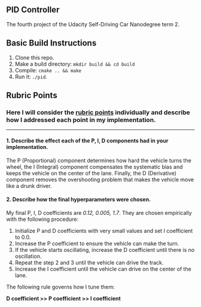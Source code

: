 ## PID Controller
The fourth project of the Udacity Self-Driving Car Nanodegree term 2.

## Basic Build Instructions

1. Clone this repo.
2. Make a build directory: `mkdir build && cd build`
3. Compile: `cmake .. && make`
4. Run it: `./pid`. 

## Rubric Points
### Here I will consider the [rubric points](https://review.udacity.com/#!/rubrics/824/view) individually and describe how I addressed each point in my implementation.  

---

#### 1. Describe the effect each of the P, I, D components had in your implementation.

The P (Proportional) component determines how hard the vehicle turns the wheel, the I (Integral) component compensates the systematic bias and keeps the vehicle on the center of the lane. Finally, the D (Derivative) component removes the overshooting problem that makes the vehicle move like a drunk driver. 

#### 2. Describe how the final hyperparameters were chosen.

My final P, I, D coefficients are *0.12, 0.005, 1.7*. They are chosen empirically with the following procedure:

1. Initialize P and D coefficients with very small values and set I coefficient to 0.0.
2. Increase the P coefficient to ensure the vehicle can make the turn.
3. If the vehicle starts oscillating, increase the D coefficient until there is no oscillation.
4. Repeat the step 2 and 3 until the vehicle can drive the track.
5. Increase the I coefficient until the vehicle can drive on the center of the lane.

The following rule governs how I tune them:

**D coefficient >> P coefficient >> I coefficient**
